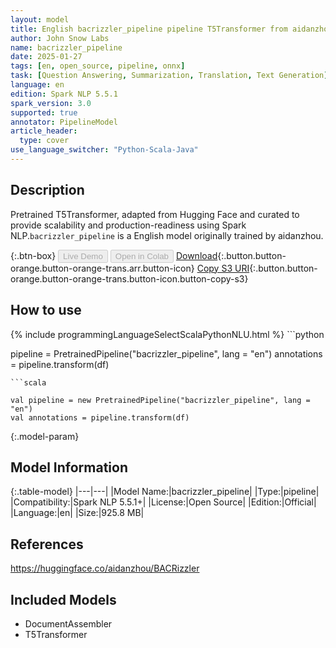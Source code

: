 ```yaml
---
layout: model
title: English bacrizzler_pipeline pipeline T5Transformer from aidanzhou
author: John Snow Labs
name: bacrizzler_pipeline
date: 2025-01-27
tags: [en, open_source, pipeline, onnx]
task: [Question Answering, Summarization, Translation, Text Generation]
language: en
edition: Spark NLP 5.5.1
spark_version: 3.0
supported: true
annotator: PipelineModel
article_header:
  type: cover
use_language_switcher: "Python-Scala-Java"
---
```


## Description

Pretrained T5Transformer, adapted from Hugging Face and curated to provide scalability and production-readiness using Spark NLP.`bacrizzler_pipeline` is a English model originally trained by aidanzhou.

{:.btn-box}
<button class="button button-orange" disabled>Live Demo</button>
<button class="button button-orange" disabled>Open in Colab</button>
[Download](https://s3.amazonaws.com/auxdata.johnsnowlabs.com/public/models/bacrizzler_pipeline_en_5.5.1_3.0_1738007601946.zip){:.button.button-orange.button-orange-trans.arr.button-icon}
[Copy S3 URI](s3://auxdata.johnsnowlabs.com/public/models/bacrizzler_pipeline_en_5.5.1_3.0_1738007601946.zip){:.button.button-orange.button-orange-trans.button-icon.button-copy-s3}

## How to use



<div class="tabs-box" markdown="1">
{% include programmingLanguageSelectScalaPythonNLU.html %}
```python

pipeline = PretrainedPipeline("bacrizzler_pipeline", lang = "en")
annotations =  pipeline.transform(df)   

```
```scala

val pipeline = new PretrainedPipeline("bacrizzler_pipeline", lang = "en")
val annotations = pipeline.transform(df)

```
</div>

{:.model-param}
## Model Information

{:.table-model}
|---|---|
|Model Name:|bacrizzler_pipeline|
|Type:|pipeline|
|Compatibility:|Spark NLP 5.5.1+|
|License:|Open Source|
|Edition:|Official|
|Language:|en|
|Size:|925.8 MB|

## References

https://huggingface.co/aidanzhou/BACRizzler

## Included Models

- DocumentAssembler
- T5Transformer
